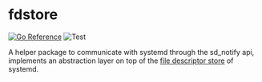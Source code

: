 # fdstore

[![Go Reference](https://pkg.go.dev/badge/github.com/Wessie/fdstore.svg)](https://pkg.go.dev/github.com/Wessie/fdstore)
![Test](https://github.com/Wessie/fdstore/actions/workflows/test.yml/badge.svg)

A helper package to communicate with systemd through the sd_notify api, implements an abstraction layer on top of
the [file descriptor store](https://systemd.io/FILE_DESCRIPTOR_STORE/) of systemd.